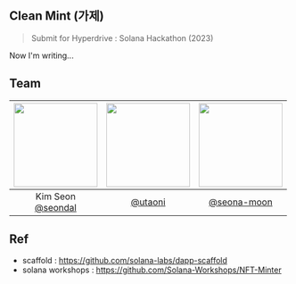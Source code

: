 ## Clean Mint (가제)

> Submit for Hyperdrive : Solana Hackathon (2023)

Now I'm writing...

## Team
|<img src="https://avatars.githubusercontent.com/u/75469131?v=4" width="150" height="150"/>|<img src="https://avatars.githubusercontent.com/u/117790310?v=4" width="150" height="150"/>|<img src="https://avatars.githubusercontent.com/u/105192908?v=4" width="150" height="150"/>|
|:-:|:-:|:-:|
|Kim Seon<br/>[@seondal](https://github.com/seondal)|[@utaoni](https://github.com/utaoni)|[@seona-moon](https://github.com/seona-moon)|

## Ref
- scaffold : https://github.com/solana-labs/dapp-scaffold
- solana workshops : https://github.com/Solana-Workshops/NFT-Minter
